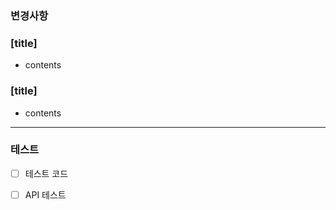 ### 변경사항
<!-- 이 PR에서 어떤점들이 변경되었는지 기술해주세요.  -->
### [title]
- contents 

### [title]
- contents

---

### 테스트
<!-- 본 변경사항이 테스트가 되었는지 기술해주세요 --> 
- [ ] 테스트 코드
- [ ] API 테스트 

